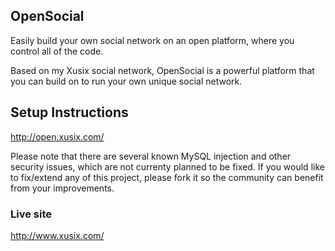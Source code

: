 ## OpenSocial

Easily build your own social network on an open platform, where you control all of the code.

Based on my Xusix social network, OpenSocial is a powerful platform that you can build on to run your own unique social network.

## Setup Instructions
http://open.xusix.com/

Please note that there are several known MySQL injection and other security issues, which are not currenty planned to be fixed.  If you would like to fix/extend any of this project, please fork it so the community can benefit from your improvements.

### Live site
http://www.xusix.com/